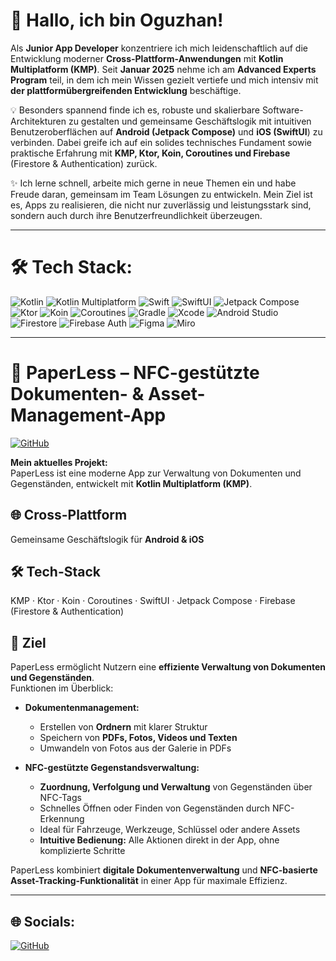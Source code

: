 # 👋 Hallo, ich bin Oguzhan!
Als **Junior App Developer** konzentriere ich mich leidenschaftlich auf die Entwicklung moderner **Cross-Plattform-Anwendungen** mit **Kotlin Multiplatform (KMP)**. 
Seit **Januar 2025** nehme ich am **Advanced Experts Program** teil, in dem ich mein Wissen gezielt vertiefe und mich intensiv mit **der plattformübergreifenden Entwicklung** beschäftige.

💡 Besonders spannend finde ich es, robuste und skalierbare Software-Architekturen zu gestalten und gemeinsame Geschäftslogik mit intuitiven Benutzeroberflächen auf **Android (Jetpack Compose)** und **iOS (SwiftUI**) zu verbinden. 
Dabei greife ich auf ein solides technisches Fundament sowie praktische Erfahrung mit **KMP, Ktor, Koin, Coroutines und Firebase** (Firestore & Authentication) zurück.

✨ Ich lerne schnell, arbeite mich gerne in neue Themen ein und habe Freude daran, gemeinsam im Team Lösungen zu entwickeln. 
Mein Ziel ist es, Apps zu realisieren, die nicht nur zuverlässig und leistungsstark sind, sondern auch durch ihre Benutzerfreundlichkeit überzeugen.

---

# 🛠️ Tech Stack:

![Kotlin](https://img.shields.io/badge/Kotlin-%237F52FF.svg?style=for-the-badge&logo=kotlin&logoColor=white)
![Kotlin Multiplatform](https://img.shields.io/badge/Kotlin%20Multiplatform-%237F52FF.svg?style=for-the-badge&logo=kotlin&logoColor=white)
![Swift](https://img.shields.io/badge/Swift-F54A2A?style=for-the-badge&logo=swift&logoColor=white)
![SwiftUI](https://img.shields.io/badge/SwiftUI-5ED6FF?style=for-the-badge&logo=swift&logoColor=white)
![Jetpack Compose](https://img.shields.io/badge/Jetpack%20Compose-4285F4?style=for-the-badge&logo=android&logoColor=white)
![Ktor](https://img.shields.io/badge/Ktor-2C7FFF?style=for-the-badge&logo=kotlin&logoColor=white)
![Koin](https://img.shields.io/badge/Koin-7F52FF?style=for-the-badge&logo=kotlin&logoColor=white)
![Coroutines](https://img.shields.io/badge/Coroutines-7F52FF?style=for-the-badge&logo=kotlin&logoColor=white)
![Gradle](https://img.shields.io/badge/Gradle-02303A?style=for-the-badge&logo=gradle&logoColor=white)
![Xcode](https://img.shields.io/badge/Xcode-147EFB?style=for-the-badge&logo=xcode&logoColor=white)
![Android Studio](https://img.shields.io/badge/Android%20Studio-3DDC84?style=for-the-badge&logo=android&logoColor=white)
![Firestore](https://img.shields.io/badge/Firestore-%23039BE5.svg?style=for-the-badge&logo=googlecloud&logoColor=white)
![Firebase Auth](https://img.shields.io/badge/Firebase%20Auth-%23F57C00.svg?style=for-the-badge&logo=firebase&logoColor=white)
![Figma](https://img.shields.io/badge/Figma-%23F24E1E.svg?style=for-the-badge&logo=figma&logoColor=white)
![Miro](https://img.shields.io/badge/Miro-FFCB00?style=for-the-badge&logo=miro&logoColor=black)

---

# 📄 PaperLess – NFC-gestützte Dokumenten- & Asset-Management-App
[![GitHub](https://img.shields.io/badge/GitHub-DrCirpologe/DrCirpologe-181717?style=for-the-badge&logo=github&logoColor=white)](https://github.com/DrCirpologe)


**Mein aktuelles Projekt:**  
PaperLess ist eine moderne App zur Verwaltung von Dokumenten und Gegenständen, entwickelt mit **Kotlin Multiplatform (KMP)**.  

## 🌐 Cross-Plattform
Gemeinsame Geschäftslogik für **Android & iOS**

## 🛠️ Tech-Stack
KMP · Ktor · Koin · Coroutines · SwiftUI · Jetpack Compose · Firebase (Firestore & Authentication)

## 🎯 Ziel
PaperLess ermöglicht Nutzern eine **effiziente Verwaltung von Dokumenten und Gegenständen**.  
Funktionen im Überblick:  

- **Dokumentenmanagement:**  
  - Erstellen von **Ordnern** mit klarer Struktur  
  - Speichern von **PDFs, Fotos, Videos und Texten**  
  - Umwandeln von Fotos aus der Galerie in PDFs  

- **NFC-gestützte Gegenstandsverwaltung:**  
  - **Zuordnung, Verfolgung und Verwaltung** von Gegenständen über NFC-Tags  
  - Schnelles Öffnen oder Finden von Gegenständen durch NFC-Erkennung  
  - Ideal für Fahrzeuge, Werkzeuge, Schlüssel oder andere Assets  
  - **Intuitive Bedienung:** Alle Aktionen direkt in der App, ohne komplizierte Schritte  

PaperLess kombiniert **digitale Dokumentenverwaltung** und **NFC-basierte Asset-Tracking-Funktionalität** in einer App für maximale Effizienz.


---


## 🌐 Socials:
[![GitHub](https://img.shields.io/badge/GitHub-181717?style=for-the-badge&logo=github&logoColor=white)](https://github.com/oguzhan-cirpan)

